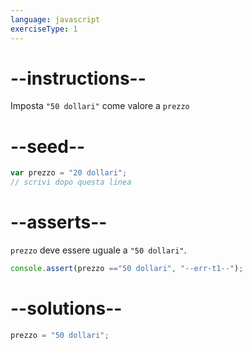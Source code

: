 ```yaml
---
language: javascript
exerciseType: 1
---
```


# --instructions--

Imposta `"50 dollari"` come valore a `prezzo`

# --seed--

```javascript
var prezzo = "20 dollari";
// scrivi dopo questa linea
```

# --asserts--

`prezzo` deve essere uguale a `"50 dollari"`.

```javascript
console.assert(prezzo =="50 dollari", "--err-t1--");
```

# --solutions--

```javascript
prezzo = "50 dollari";
```
